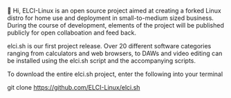 👋 Hi, ELCI-Linux is an open source project aimed at creating a forked Linux distro for home use and deployment in small-to-medium sized business.
During the course of development, elements of the project will be published publicly for open collaboation and feed back.

elci.sh is our first project release. Over 20 different software categories ranging from calculators and web browsers, to DAWs and video editing can be installed using the elci.sh script and the accompanying scripts.

To download the entire elci.sh project, enter the following into your terminal

git clone https://github.com/ELCI-Linux/elci.sh


<!---
ELCI-Linux/ELCI-Linux is a ✨ special ✨ repository because its `README.md` (this file) appears on your GitHub profile.
You can click the Preview link to take a look at your changes.
--->
